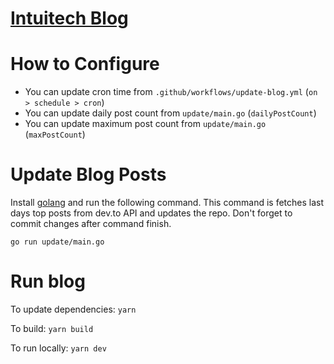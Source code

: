 # [Intuitech Blog](https://blog.intuitech.io)

# How to Configure

- You can update cron time from `.github/workflows/update-blog.yml` (`on > schedule > cron`)
- You can update daily post count from `update/main.go` (`dailyPostCount`)
- You can update maximum post count from `update/main.go` (`maxPostCount`)

# Update Blog Posts

Install [golang](hhttps://golang.org/doc/install) and run the following command. This command is fetches last days top posts from dev.to API and updates the repo. Don't forget to commit changes after command finish.

```
go run update/main.go
```

# Run blog

To update dependencies: `yarn`

To build: `yarn build`

To run locally: `yarn dev`
